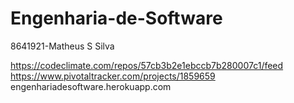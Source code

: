 # Engenharia-de-Software
8641921-Matheus S Silva


https://codeclimate.com/repos/57cb3b2e1ebccb7b280007c1/feed
https://www.pivotaltracker.com/projects/1859659
engenhariadesoftware.herokuapp.com
